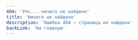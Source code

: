```yaml
---
404: 'Упс... ничего не найдено'
title: 'Ничего не найдено'
description: 'Ошибка 404 — страница не найдена'
backLink: 'На главную'
---
```

